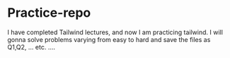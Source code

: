 # Practice-repo
I have completed Tailwind lectures, and now I am practicing tailwind.
I will gonna solve problems varying from easy to hard and save the files as Q1,Q2, ... etc.
....
